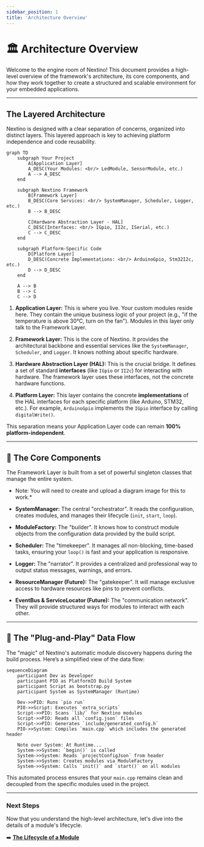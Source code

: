 ```yaml
---
sidebar_position: 1
title: 'Architecture Overview'
---
```


# 🏛️ Architecture Overview

Welcome to the engine room of Nextino! This document provides a high-level overview of the framework's architecture, its core components, and how they work together to create a structured and scalable environment for your embedded applications.

---

## The Layered Architecture

Nextino is designed with a clear separation of concerns, organized into distinct layers. This layered approach is key to achieving platform independence and code reusability.

```mermaid
graph TD
    subgraph Your Project
        A[Application Layer]
        A_DESC(Your Modules: <br/> LedModule, SensorModule, etc.)
        A --> A_DESC
    end

    subgraph Nextino Framework
        B[Framework Layer]
        B_DESC(Core Services: <br/> SystemManager, Scheduler, Logger, etc.)
        B --> B_DESC

        C[Hardware Abstraction Layer - HAL]
        C_DESC(Interfaces: <br/> IGpio, II2c, ISerial, etc.)
        C --> C_DESC
    end
    
    subgraph Platform-Specific Code
        D[Platform Layer]
        D_DESC(Concrete Implementations: <br/> ArduinoGpio, Stm32I2c, etc.)
        D --> D_DESC
    end

    A --> B
    B --> C
    C --> D
```

1. **Application Layer:** This is where you live. Your custom modules reside here. They contain the unique business logic of your project (e.g., "if the temperature is above 30°C, turn on the fan"). Modules in this layer only talk to the Framework Layer.

2. **Framework Layer:** This is the core of Nextino. It provides the architectural backbone and essential services like the `SystemManager`, `Scheduler`, and `Logger`. It knows nothing about specific hardware.

3. **Hardware Abstraction Layer (HAL):** This is the crucial bridge. It defines a set of standard **interfaces** (like `IGpio` or `II2c`) for interacting with hardware. The framework layer uses these interfaces, not the concrete hardware functions.

4. **Platform Layer:** This layer contains the concrete **implementations** of the HAL interfaces for each specific platform (like Arduino, STM32, etc.). For example, `ArduinoGpio` implements the `IGpio` interface by calling `digitalWrite()`.

This separation means your Application Layer code can remain **100% platform-independent**.

---

## 🧩 The Core Components

The Framework Layer is built from a set of powerful singleton classes that manage the entire system.

* Note: You will need to create and upload a diagram image for this to work.*

* **SystemManager:** The central "orchestrator". It reads the configuration, creates modules, and manages their lifecycle (`init`, `start`, `loop`).

* **ModuleFactory:** The "builder". It knows how to construct module objects from the configuration data provided by the build script.

* **Scheduler:** The "timekeeper". It manages all non-blocking, time-based tasks, ensuring your `loop()` is fast and your application is responsive.

* **Logger:** The "narrator". It provides a centralized and professional way to output status messages, warnings, and errors.

* **ResourceManager (Future):** The "gatekeeper". It will manage exclusive access to hardware resources like pins to prevent conflicts.

* **EventBus & ServiceLocator (Future):** The "communication network". They will provide structured ways for modules to interact with each other.

---

## 🔄 The "Plug-and-Play" Data Flow

The "magic" of Nextino's automatic module discovery happens during the build process. Here’s a simplified view of the data flow:

```mermaid
sequenceDiagram
    participant Dev as Developer
    participant PIO as PlatformIO Build System
    participant Script as bootstrap.py
    participant System as SystemManager (Runtime)

    Dev->>PIO: Runs `pio run`
    PIO->>Script: Executes `extra_scripts`
    Script->>PIO: Scans `lib/` for Nextino modules
    Script->>PIO: Reads all `config.json` files
    Script->>PIO: Generates `include/generated_config.h`
    PIO->>System: Compiles `main.cpp` which includes the generated header
    
    Note over System: At Runtime...
    System->>System: `begin()` is called
    System->>System: Reads `projectConfigJson` from header
    System->>System: Creates modules via ModuleFactory
    System->>System: Calls `init()` and `start()` on all modules
```

This automated process ensures that your `main.cpp` remains clean and decoupled from the specific modules used in the project.

---

### Next Steps

Now that you understand the high-level architecture, let's dive into the details of a module's lifecycle.

➡️ **[The Lifecycle of a Module](./the-lifecycle-of-a-module.md)**
